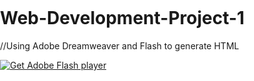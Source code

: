 # Web-Development-Project-1
//Using Adobe Dreamweaver and Flash to generate HTML
<!DOCTYPE html PUBLIC "-//W3C//DTD XHTML 1.0 Strict//EN" "http://www.w3.org/TR/xhtml1/DTD/xhtml1-strict.dtd">
<html xmlns="http://www.w3.org/1999/xhtml" lang="en" xml:lang="en">
	<head>
		<title>WEB140_Final</title>
		<meta http-equiv="Content-Type" content="text/html; charset=utf-8" />
		<style type="text/css" media="screen">
		html, body { height:100%; background-color: #ffffff;}
		body { margin:0; padding:0; overflow:hidden; }
		#flashContent { width:100%; height:100%; }
		</style>
	</head>
	<body>
		<div id="flashContent">
			<object classid="clsid:d27cdb6e-ae6d-11cf-96b8-444553540000" width="550" height="400" id="WEB140_Final" align="middle">
				<param name="movie" value="WEB140_Final.swf" />
				<param name="quality" value="high" />
				<param name="bgcolor" value="#ffffff" />
				<param name="play" value="true" />
				<param name="loop" value="true" />
				<param name="wmode" value="window" />
				<param name="scale" value="showall" />
				<param name="menu" value="true" />
				<param name="devicefont" value="false" />
				<param name="salign" value="" />
				<param name="allowScriptAccess" value="sameDomain" />
				<!--[if !IE]>-->
				<object type="application/x-shockwave-flash" data="WEB140_Final.swf" width="550" height="400">
					<param name="movie" value="WEB140_Final.swf" />
					<param name="quality" value="high" />
					<param name="bgcolor" value="#ffffff" />
					<param name="play" value="true" />
					<param name="loop" value="true" />
					<param name="wmode" value="window" />
					<param name="scale" value="showall" />
					<param name="menu" value="true" />
					<param name="devicefont" value="false" />
					<param name="salign" value="" />
					<param name="allowScriptAccess" value="sameDomain" />
				<!--<![endif]-->
					<a href="http://www.adobe.com/go/getflash">
						<img src="http://www.adobe.com/images/shared/download_buttons/get_flash_player.gif" alt="Get Adobe Flash player" />
					</a>
				<!--[if !IE]>-->
				</object>
				<!--<![endif]-->
			</object>
		</div>
	</body>
</html>
